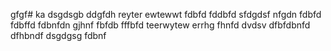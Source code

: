 gfgf# ka
dsgdsgb
ddgfdh
reyter
ewtewwt
fdbfd
fddbfd
sfdgdsf
nfgdn
fdbfd
fdbffd
fdbnfdn
gjhnf
fbfdb
fffbfd
teerwytew
errhg
fhnfd
dvdsv
dfbfdbnfd
dfhbndf
dsgdgsg
fdbnf
